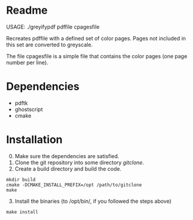 # Readme

USAGE: ./greyifypdf pdffile cpagesfile

Recreates pdffile with a defined set of color pages. Pages not
included in this set are converted to greyscale.

The file cpagesfile is a simple file that contains the color pages
(one page number per line).

# Dependencies

* pdftk
* ghostscript
* cmake

# Installation

0. Make sure the dependencies are satisfied.
1. Clone the git repository into some directory *gitclone*.
2. Create a build directory and build the code.
```
mkdir build
cmake -DCMAKE_INSTALL_PREFIX=/opt /path/to/gitclone
make
```
3. Install the binaries (to /opt/bin/, if you followed the steps above)
```
make install
```
